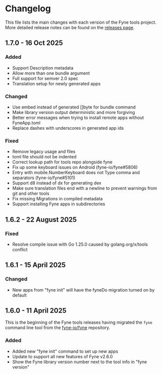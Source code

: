 # Changelog

This file lists the main changes with each version of the Fyne tools project.
More detailed release notes can be found on the [releases page](https://github.com/fyne-io/tools/releases).

## 1.7.0 - 16 Oct 2025

### Added

* Support Description metadata
* Allow more than one bundle argument
* Full support for semver 2.0 spec
* Translation setup for newly generated apps

### Changed

* Use embed instead of generated []byte for bundle command
* Make library version output deterministic and more forgiving
* Better error messages when trying to install remote apps without FyneApp.toml
* Replace dashes with underscores in generated app ids

### Fixed

* Remove legacy usage and files
* toml file should not be indented
* Correct lookup path for tools repo alongside fyne
* Fix up some keyboard issues on Android (fyne-io/fyne#5806)
* Entry with mobile.NumberKeyboard does not Type comma and separators (fyne-io/fyne#5101)
* Support d8 instead of dx for generating dex
* Make sure translation files end with a newline to prevent warnings from git and other tools
* Fix missing Migrations in compiled metadata
* Support installing Fyne apps in subdirectories


## 1.6.2 - 22 August 2025

### Fixed

* Resolve compile issue with Go 1.25.0 caused by golang.org/x/tools conflict


## 1.6.1 - 15 April 2025

### Changed

 * New apps from "fyne init" will have the fyneDo migration turned on by default


## 1.6.0 - 11 April 2025

This is the beginning of the Fyne tools releases having migrated the `fyne` command line
tool from the [fyne-io/fyne](/fyne-io/fyne) repository.

### Added

 * Added new "fyne init" command to set up new apps
 * Update to support all new features of Fyne v2.6.0
 * Show the Fyne library version number next to the tool info in "fyne version"

